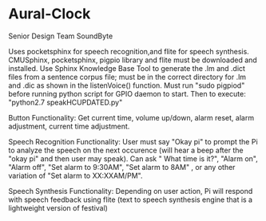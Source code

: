 # Aural-Clock
Senior Design Team SoundByte

Uses pocketsphinx for speech recognition,and flite for speech synthesis.
CMUSphinx, pocketsphinx, pigpio library and flite must be downloaded and installed. Use Sphinx Knowledge Base Tool to generate the .lm and .dict files from a sentence corpus file; must be in the correct directory for .lm and .dic as shown in the listenVoice() function. 
Must run "sudo pigpiod" before running python script for GPIO daemon to start.
Then to execute: "python2.7 speakHCUPDATED.py"

Button Functionality: Get current time, volume up/down, alarm reset, alarm adjustment, current time adjustment.


Speech Recognition Functionality: User must say "Okay pi" to prompt the Pi to analyze the speech on the next occurence (will hear a beep after the "okay pi" and then user may speak). Can ask " What time is it?", "Alarm on", "Alarm off", "Set alarm to 9:30AM", "Set alarm to 8AM" , or any other variation of "Set alarm to XX:XXAM/PM". 


Speech Synthesis Functionality: Depending on user action, Pi will respond with speech feedback using flite (text to speech synthesis engine that is a lightweight version of festival)
